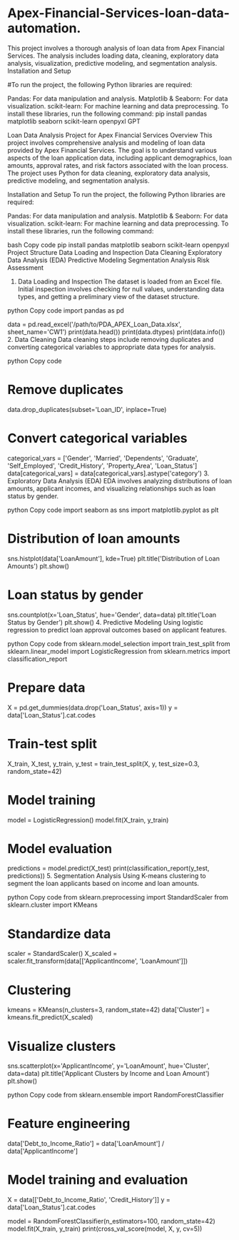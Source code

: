 # Apex-Financial-Services-loan-data-automation.
This project involves a thorough analysis of loan data from Apex Financial Services. The analysis includes loading data, cleaning, exploratory data analysis, visualization, predictive modeling, and segmentation analysis.
Installation and Setup

#To run the project, the following Python libraries are required:

Pandas: For data manipulation and analysis.
Matplotlib & Seaborn: For data visualization.
scikit-learn: For machine learning and data preprocessing.
To install these libraries, run the following command:
pip install pandas matplotlib seaborn scikit-learn openpyxl
GPT

Loan Data Analysis Project for Apex Financial Services
Overview
This project involves comprehensive analysis and modeling of loan data provided by Apex Financial Services. The goal is to understand various aspects of the loan application data, including applicant demographics, loan amounts, approval rates, and risk factors associated with the loan process. The project uses Python for data cleaning, exploratory data analysis, predictive modeling, and segmentation analysis.

Installation and Setup
To run the project, the following Python libraries are required:

Pandas: For data manipulation and analysis.
Matplotlib & Seaborn: For data visualization.
scikit-learn: For machine learning and data preprocessing.
To install these libraries, run the following command:

bash
Copy code
pip install pandas matplotlib seaborn scikit-learn openpyxl
Project Structure
Data Loading and Inspection
Data Cleaning
Exploratory Data Analysis (EDA)
Predictive Modeling
Segmentation Analysis
Risk Assessment
1. Data Loading and Inspection
The dataset is loaded from an Excel file. Initial inspection involves checking for null values, understanding data types, and getting a preliminary view of the dataset structure.

python
Copy code
import pandas as pd

data = pd.read_excel('/path/to/PDA_APEX_Loan_Data.xlsx', sheet_name='CW1')
print(data.head())
print(data.dtypes)
print(data.info())
2. Data Cleaning
Data cleaning steps include removing duplicates and converting categorical variables to appropriate data types for analysis.

python
Copy code
# Remove duplicates
data.drop_duplicates(subset='Loan_ID', inplace=True)

# Convert categorical variables
categorical_vars = ['Gender', 'Married', 'Dependents', 'Graduate', 'Self_Employed', 'Credit_History', 'Property_Area', 'Loan_Status']
data[categorical_vars] = data[categorical_vars].astype('category')
3. Exploratory Data Analysis (EDA)
EDA involves analyzing distributions of loan amounts, applicant incomes, and visualizing relationships such as loan status by gender.

python
Copy code
import seaborn as sns
import matplotlib.pyplot as plt

# Distribution of loan amounts
sns.histplot(data['LoanAmount'], kde=True)
plt.title('Distribution of Loan Amounts')
plt.show()

# Loan status by gender
sns.countplot(x='Loan_Status', hue='Gender', data=data)
plt.title('Loan Status by Gender')
plt.show()
4. Predictive Modeling
Using logistic regression to predict loan approval outcomes based on applicant features.

python
Copy code
from sklearn.model_selection import train_test_split
from sklearn.linear_model import LogisticRegression
from sklearn.metrics import classification_report

# Prepare data
X = pd.get_dummies(data.drop('Loan_Status', axis=1))
y = data['Loan_Status'].cat.codes

# Train-test split
X_train, X_test, y_train, y_test = train_test_split(X, y, test_size=0.3, random_state=42)

# Model training
model = LogisticRegression()
model.fit(X_train, y_train)

# Model evaluation
predictions = model.predict(X_test)
print(classification_report(y_test, predictions))
5. Segmentation Analysis
Using K-means clustering to segment the loan applicants based on income and loan amounts.

python
Copy code
from sklearn.preprocessing import StandardScaler
from sklearn.cluster import KMeans

# Standardize data
scaler = StandardScaler()
X_scaled = scaler.fit_transform(data[['ApplicantIncome', 'LoanAmount']])

# Clustering
kmeans = KMeans(n_clusters=3, random_state=42)
data['Cluster'] = kmeans.fit_predict(X_scaled)

# Visualize clusters
sns.scatterplot(x='ApplicantIncome', y='LoanAmount', hue='Cluster', data=data)
plt.title('Applicant Clusters by Income and Loan Amount')
plt.show()


python
Copy code
from sklearn.ensemble import RandomForestClassifier

# Feature engineering
data['Debt_to_Income_Ratio'] = data['LoanAmount'] / data['ApplicantIncome']

# Model training and evaluation
X = data[['Debt_to_Income_Ratio', 'Credit_History']]
y = data['Loan_Status'].cat.codes

model = RandomForestClassifier(n_estimators=100, random_state=42)
model.fit(X_train, y_train)
print(cross_val_score(model, X, y, cv=5))

